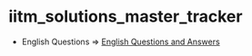 # iitm_solutions_master_tracker
- English Questions => [English Questions and Answers](https://github.com/Adithyenkandasamy/IITM-English)